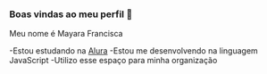 ### Boas vindas ao meu perfil 💙

 Meu nome é Mayara Francisca

 -Estou estudando na [Alura](https://www.alura.com.br)
 -Estou me desenvolvendo na linguagem JavaScript 
 -Utilizo esse espaço para minha organização
 
